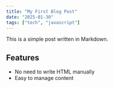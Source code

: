 ```yaml
---
title: "My First Blog Post"
date: "2025-01-30"
tags: ["tech", "javascript"]
---
```

This is a simple post written in Markdown.

## Features
- No need to write HTML manually
- Easy to manage content
